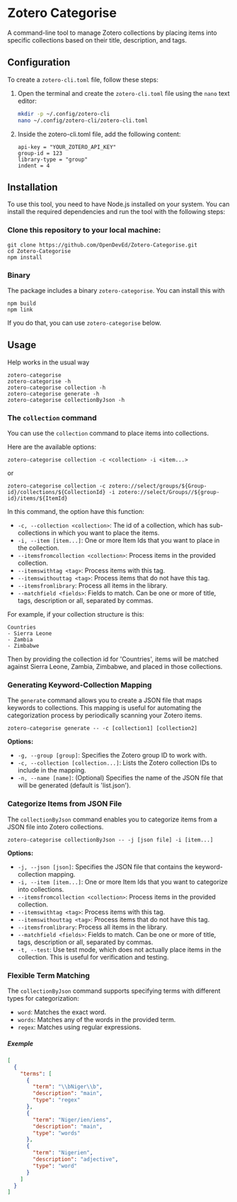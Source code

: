 # Zotero Categorise

A command-line tool to manage Zotero collections by placing items into specific collections based on their title, description, and tags.

## Configuration

To create a `zotero-cli.toml` file, follow these steps:

1. Open the terminal and create the `zotero-cli.toml` file using the `nano` text editor:

   ```bash
   mkdir -p ~/.config/zotero-cli
   nano ~/.config/zotero-cli/zotero-cli.toml
   ```

2. Inside the zotero-cli.toml file, add the following content:
   ```
   api-key = "YOUR_ZOTERO_API_KEY"
   group-id = 123
   library-type = "group"
   indent = 4
   ```

## Installation

To use this tool, you need to have Node.js installed on your system. You can install the required dependencies and run the tool with the following steps:

### Clone this repository to your local machine:

```
git clone https://github.com/OpenDevEd/Zotero-Categorise.git
cd Zotero-Categorise
npm install
```

### Binary

The package includes a binary `zotero-categorise`. You can install this with

```
npm build
npm link
```

If you do that, you can use `zotero-categorise` below.

## Usage

Help works in the usual way

```
zotero-categorise
zotero-categorise -h
zotero-categorise collection -h
zotero-categorise generate -h
zotero-categorise collectionByJson -h
```

### The `collection` command

You can use the `collection` command to place items into collections.

Here are the available options:

```
zotero-categorise collection -c <collection> -i <item...>
```

or

```
zotero-categorise collection -c zotero://select/groups/${Group-id}/collections/${CollectionId} -i zotero://select/Groups//${group-id}/items/${ItemId}
```

In this command, the option have this function:

- `-c, --collection <collection>`: The id of a collection, which has sub-collections in which you want to place the items.
- `-i, --item [item...]`: One or more Item Ids that you want to place in the collection.
- `--itemsfromcollection <collection>`: Process items in the provided collection.
- `--itemswithtag <tag>`: Process items with this tag.
- `--itemswithouttag <tag>`: Process items that do not have this tag.
- `--itemsfromlibrary`: Process all items in the library.
- `--matchfield <fields>`: Fields to match. Can be one or more of title, tags, description or all, separated by commas.

For example, if your collection structure is this:

```
Countries
- Sierra Leone
- Zambia
- Zimbabwe
```

Then by providing the collection id for 'Countries', items will be matched against Sierra Leone, Zambia, Zimbabwe, and placed in those collections.

### Generating Keyword-Collection Mapping

The `generate` command allows you to create a JSON file that maps keywords to collections. This mapping is useful for automating the categorization process by periodically scanning your Zotero items.

```
zotero-categorise generate -- -c [collection1] [collection2]
```

**Options:**

- `-g, --group [group]`: Specifies the Zotero group ID to work with.
- `-c, --collection [collection...]`: Lists the Zotero collection IDs to include in the mapping.
- `-n, --name [name]`: (Optional) Specifies the name of the JSON file that will be generated (default is 'list.json').

### Categorize Items from JSON File

The `collectionByJson` command enables you to categorize items from a JSON file into Zotero collections.

```
zotero-categorise collectionByJson -- -j [json file] -i [item...]
```

**Options:**

- `-j, --json [json]`: Specifies the JSON file that contains the keyword-collection mapping.
- `-i, --item [item...]`: One or more Item Ids that you want to categorize into collections.
- `--itemsfromcollection <collection>`: Process items in the provided collection.
- `--itemswithtag <tag>`: Process items with this tag.
- `--itemswithouttag <tag>`: Process items that do not have this tag.
- `--itemsfromlibrary`: Process all items in the library.
- `--matchfield <fields>`: Fields to match. Can be one or more of title, tags, description or all, separated by commas.
- `-t, --test`: Use test mode, which does not actually place items in the collection. This is useful for verification and testing.

### Flexible Term Matching

The `collectionByJson` command supports specifying terms with different types for categorization:

- `word`: Matches the exact word.
- `words`: Matches any of the words in the provided term.
- `regex`: Matches using regular expressions.

##### Exemple

```json
[
  {
    "terms": [
      {
        "term": "\\bNiger\\b",
        "description": "main",
        "type": "regex"
      },
      {
        "term": "Niger/ien/iens",
        "description": "main",
        "type": "words"
      },
      {
        "term": "Nigerien",
        "description": "adjective",
        "type": "word"
      }
    ]
  }
]
```
